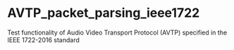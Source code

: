 # AVTP_packet_parsing_ieee1722
Test functionality of Audio Video Transport Protocol (AVTP) specified in the IEEE 1722-2016 standard
